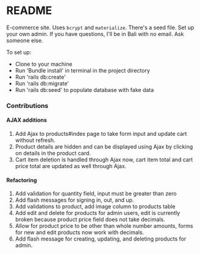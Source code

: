 # README

E-commerce site. Uses `bcrypt` and `materialize`. There's a seed file. Set up your own admin. If you have questions, I'll be in Bali with no email. Ask someone else.

To set up:

* Clone to your machine
* Run 'Bundle install' in terminal in the project directory
* Run 'rails db:create'
* Run 'rails db:migrate'
* Run 'rails db:seed' to populate database with fake data

### Contributions

#### AJAX additions

1. Add Ajax to products#index page to take form input and update cart without refresh.
1. Product details are hidden and can be displayed using Ajax by clicking on details in the product card.
1. Cart item deletion is handled through Ajax now, cart item total and cart price total are updated as well through Ajax.

#### Refactoring

1. Add validation for quantity field, input must be greater than zero
1. Add flash messages for signing in, out, and up.
1. Add validations to product, add image column to products table
1. Add edit and delete for products for admin users, edit is currently broken because product price field does not take decimals.
1. Allow for product price to be other than whole number amounts, forms for new and edit products now work with decimals.
1. Add flash message for creating, updating, and deleting products for admin.
